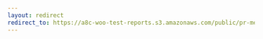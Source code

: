 ```yaml
---
layout: redirect
redirect_to: https://a8c-woo-test-reports.s3.amazonaws.com/public/pr-merge/38566/api/index.html
---
```

